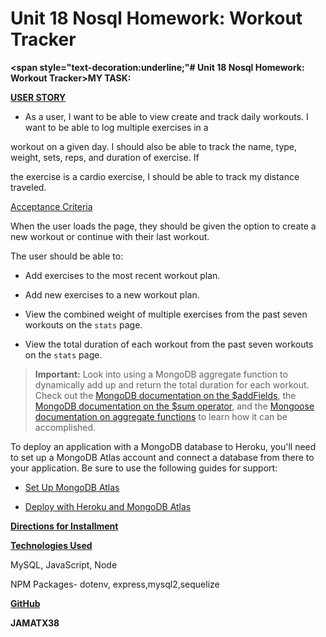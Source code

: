 # Unit 18 Nosql Homework: Workout Tracker

**<span style="text-decoration:underline;"# Unit 18 Nosql Homework: Workout Tracker>MY TASK:</span>**



**<span style="text-decoration:underline;">USER STORY</span>**

* As a user, I want to be able to view create and track daily workouts. I want to be able to log multiple exercises in a 

workout on a given day. I should also be able to track the name, type, weight, sets, reps, and duration of exercise. If 

the exercise is a cardio exercise, I should be able to track my distance traveled.

<span style="text-decoration:underline;">Acceptance Criteria</span>

When the user loads the page, they should be given the option to create a new workout or continue with their last workout.

The user should be able to:

  * Add exercises to the most recent workout plan.

  * Add new exercises to a new workout plan.

  * View the combined weight of multiple exercises from the past seven workouts on the `stats` page.

  * View the total duration of each workout from the past seven workouts on the `stats` page.

> **Important:** Look into using a MongoDB aggregate function to dynamically add up and return the total duration for each workout. Check out the [MongoDB documentation on the $addFields](https://docs.mongodb.com/manual/reference/operator/aggregation/addFields/), the [MongoDB documentation on the $sum operator](https://docs.mongodb.com/manual/reference/operator/aggregation/sum/), and the [Mongoose documentation on aggregate functions](https://mongoosejs.com/docs/api.html#aggregate_Aggregate) to learn how it can be accomplished.

To deploy an application with a MongoDB database to Heroku, you'll need to set up a MongoDB Atlas account and connect a database from there to your application. Be sure to use the following guides for support:

  * [Set Up MongoDB Atlas](../04-Important/MongoAtlas-Setup.md)

  * [Deploy with Heroku and MongoDB Atlas](../04-Important/MongoAtlas-Deploy.md)

**<span style="text-decoration:underline;">Directions for Installment</span>**



**<span style="text-decoration:underline;">Technologies Used</span>**

MySQL, JavaScript, Node

NPM Packages- dotenv, express,mysql2,sequelize

**<span style="text-decoration:underline;">GitHub </span>**

**JAMATX38**